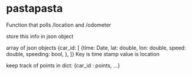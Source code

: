 # pastapasta

Function that polls /location and /odometer

store this info in json object

array of json objects 
{car_id: [ 
	{time: Date, lat: double, lon: double, speed: double, speeding: bool, },
]}
Key is time stamp
value is location

keep track of points in dict: 
{car_id : points, ...}
